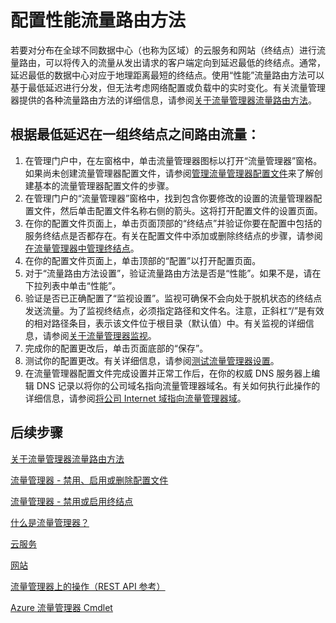 <properties 
   pageTitle="配置性能流量路由方法 | Microsoft Azure"
   description="本文将帮助你在流量管理器中配置性能流量路由方法"
   services="traffic-manager"
   documentationCenter=""
   authors="joaoma"
   manager="adinah"
   editor="tysonn" />
<tags 
   ms.service="traffic-manager"
   ms.date="08/19/2015"
   wacn.date="10/17/2015" />

# 配置性能流量路由方法

若要对分布在全球不同数据中心（也称为区域）的云服务和网站（终结点）进行流量路由，可以将传入的流量从发出请求的客户端定向到延迟最低的终结点。通常，延迟最低的数据中心对应于地理距离最短的终结点。使用“性能”流量路由方法可以基于最低延迟进行分发，但无法考虑网络配置或负载中的实时变化。有关流量管理器提供的各种流量路由方法的详细信息，请参阅[关于流量管理器流量路由方法](/documentation/articles/traffic-manager-load-balancing-methods)。

## 根据最低延迟在一组终结点之间路由流量：

1. 在管理门户中，在左窗格中，单击流量管理器图标以打开“流量管理器”窗格。如果尚未创建流量管理器配置文件，请参阅[管理流量管理器配置文件](/documentation/articles/traffic-manager-manage-profiles)来了解创建基本的流量管理器配置文件的步骤。
2. 在管理门户的“流量管理器”窗格中，找到包含你要修改的设置的流量管理器配置文件，然后单击配置文件名称右侧的箭头。这将打开配置文件的设置页面。
3. 在你的配置文件页面上，单击页面顶部的“终结点”并验证你要在配置中包括的服务终结点是否都存在。有关在配置文件中添加或删除终结点的步骤，请参阅[在流量管理器中管理终结点](/documentation/articles/traffic-manager-endpoints)。
4. 在你的配置文件页面上，单击顶部的“配置”以打开配置页面。
5. 对于“流量路由方法设置”，验证流量路由方法是否是“性能”。如果不是，请在下拉列表中单击“性能”。
6. 验证是否已正确配置了“监视设置”。监视可确保不会向处于脱机状态的终结点发送流量。为了监视终结点，必须指定路径和文件名。注意，正斜杠“/”是有效的相对路径条目，表示该文件位于根目录（默认值）中。有关监视的详细信息，请参阅[关于流量管理器监视](/documentation/articles/traffic-manager-monitoring)。
7. 完成你的配置更改后，单击页面底部的“保存”。
8. 测试你的配置更改。有关详细信息，请参阅[测试流量管理器设置](/documentation/articles/traffic-manager-testing-settings)。
9. 在流量管理器配置文件完成设置并正常工作后，在你的权威 DNS 服务器上编辑 DNS 记录以将你的公司域名指向流量管理器域名。有关如何执行此操作的详细信息，请参阅[将公司 Internet 域指向流量管理器域](/documentation/articles/traffic-manager-point-internet-domain)。

## 后续步骤

[关于流量管理器流量路由方法](/documentation/articles/traffic-manager-load-balancing-methods)

[流量管理器 - 禁用、启用或删除配置文件](/documentation/articles/disable-enable-or-delete-a-profile)

[流量管理器 - 禁用或启用终结点](/documentation/articles/disable-or-enable-an-endpoint)

[什么是流量管理器？](/documentation/articles/traffic-manager-overview)

[云服务](http://go.microsoft.com/fwlink/?LinkId=314074)

[网站](http://go.microsoft.com/fwlink/p/?LinkId=393327)

[流量管理器上的操作（REST API 参考）](http://go.microsoft.com/fwlink/?LinkId=313584)

[Azure 流量管理器 Cmdlet](http://go.microsoft.com/fwlink/p/?LinkId=400769)

 

<!---HONumber=74-->
